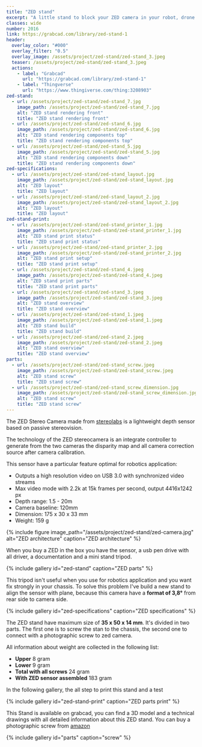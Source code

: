 ```yaml
---
title: "ZED stand"
excerpt: "A little stand to block your ZED camera in your robot, drone. To build this stand is required a 3D printer, a photographic screw, and if you want a spray."
classes: wide
number: 2016
link: https://grabcad.com/library/zed-stand-1
header:
  overlay_color: "#000"
  overlay_filter: "0.5"
  overlay_image: /assets/project/zed-stand/zed-stand_3.jpeg
  teaser: /assets/project/zed-stand/zed-stand_3.jpeg
  actions:
    - label: "Grabcad"
      url: "https://grabcad.com/library/zed-stand-1"
    - label: "Thingverse"
      url: "https://www.thingiverse.com/thing:3208903"
zed-stand:
  - url: /assets/project/zed-stand/zed-stand_7.jpg
    image_path: /assets/project/zed-stand/zed-stand_7.jpg
    alt: "ZED stand rendering front"
    title: "ZED stand rendering front"
  - url: /assets/project/zed-stand/zed-stand_6.jpg
    image_path: /assets/project/zed-stand/zed-stand_6.jpg
    alt: "ZED stand rendering components top"
    title: "ZED stand rendering components top"
  - url: /assets/project/zed-stand/zed-stand_5.jpg
    image_path: /assets/project/zed-stand/zed-stand_5.jpg
    alt: "ZED stand rendering components down"
    title: "ZED stand rendering components down"
zed-specifications:
  - url: /assets/project/zed-stand/zed-stand_layout.jpg
    image_path: /assets/project/zed-stand/zed-stand_layout.jpg
    alt: "ZED layout"
    title: "ZED layout"
  - url: /assets/project/zed-stand/zed-stand_layout_2.jpg
    image_path: /assets/project/zed-stand/zed-stand_layout_2.jpg
    alt: "ZED layout"
    title: "ZED layout"
zed-stand-print:
  - url: /assets/project/zed-stand/zed-stand_printer_1.jpg
    image_path: /assets/project/zed-stand/zed-stand_printer_1.jpg
    alt: "ZED stand print status"
    title: "ZED stand print status"
  - url: /assets/project/zed-stand/zed-stand_printer_2.jpg
    image_path: /assets/project/zed-stand/zed-stand_printer_2.jpg
    alt: "ZED stand print setup"
    title: "ZED stand print setup"
  - url: /assets/project/zed-stand/zed-stand_4.jpeg
    image_path: /assets/project/zed-stand/zed-stand_4.jpeg
    alt: "ZED stand print parts"
    title: "ZED stand print parts"
  - url: /assets/project/zed-stand/zed-stand_3.jpeg
    image_path: /assets/project/zed-stand/zed-stand_3.jpeg
    alt: "ZED stand overview"
    title: "ZED stand overview"
  - url: /assets/project/zed-stand/zed-stand_1.jpeg
    image_path: /assets/project/zed-stand/zed-stand_1.jpeg
    alt: "ZED stand build"
    title: "ZED stand build"
  - url: /assets/project/zed-stand/zed-stand_2.jpeg
    image_path: /assets/project/zed-stand/zed-stand_2.jpeg
    alt: "ZED stand overview"
    title: "ZED stand overview"
parts:
  - url: /assets/project/zed-stand/zed-stand_screw.jpeg
    image_path: /assets/project/zed-stand/zed-stand_screw.jpeg
    alt: "ZED stand screw"
    title: "ZED stand screw"
  - url: /assets/project/zed-stand/zed-stand_screw_dimension.jpg
    image_path: /assets/project/zed-stand/zed-stand_screw_dimension.jpg
    alt: "ZED stand screw"
    title: "ZED stand screw"
---
```


The ZED Stereo Camera made from [stereolabs](https://www.stereolabs.com/) is a lightweight depth sensor based on passive stereovision.

The technology of the ZED stereocamera is an integrate controller to generate from the two cameras the disparity map and all camera correction source after camera calibration.

This sensor have a particular feature optimal for robotics application:
* Outputs a high resolution video on USB 3.0 with synchronized video streams
* Max video mode with 2.2k at 15k frames per second, output 4416x1242 px
* Depth range: 1.5 - 20m
* Camera baseline: 120mm
* Dimension: 175 x 30 x 33 mm
* Weight: 159 g

{% include figure image_path="/assets/project/zed-stand/zed-camera.jpg" alt="ZED architecture" caption="ZED architecture" %}

When you buy a ZED in the box you have the sensor, a usb pen drive with all driver, a documentation and a mini stand tripod.

{% include gallery id="zed-stand" caption="ZED parts" %}

This tripod isn't useful when you use for robotics application and you want fix strongly in your chassis.  To solve this problem I've build a new stand to align the sensor with plane, because this camera have a **format of 3,8°** from rear side to camera side.

{% include gallery id="zed-specifications" caption="ZED specifications" %}

The ZED stand have maximum size of **35 x 50 x 14 mm**. It's divided in two parts. The first one is to screw the stan to the chassis, the second one to connect with a photographic screw to zed camera.

All information about weight are collected in the following list:
* **Upper** 8 gram
* **Lower** 9 gram
* **Total with all screws** 24 gram
* **With ZED sensor assembled** 183 gram

In the following gallery, the all step to print this stand and a test

{% include gallery id="zed-stand-print" caption="ZED parts print" %}

This Stand is available on grabcad, you can find a 3D model and a technical drawings with all detailed information about this ZED stand. You can buy a photographic screw from [amazon](https://www.amazon.it/gp/product/B00IXD10BO)

{% include gallery id="parts" caption="screw" %}

